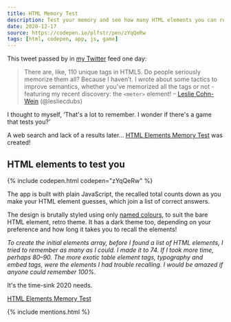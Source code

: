 ```yaml
---
title: HTML Memory Test
description: Test your memory and see how many HTML elements you can recall? I built an app to test you
date: 2020-12-17
source: https://codepen.io/plfstr/pen/zYqQeRw
tags: [html, codepen, app, js, game]
---
```


This tweet passed by in [my Twitter](https://twitter.com/plfstr) feed one day:

> There are, like, 110 unique tags in HTML5. Do people seriously memorize them all? Because I haven’t. I wrote about some tactics to improve semantics, whether you've memorized all the tags or not - featuring my recent discovery: the `<meter>` element! – [Leslie Cohn-Wein](https://twitter.com/lesliecdubs/status/1305503826166927360?s=20) (@lesliecdubs)

I thought to myself, ‘That's a lot to remember. I wonder if there's a game that tests you?’

A web search and lack of a results later... [HTML Elements Memory Test](https://codepen.io/plfstr/full/zYqQeRw) was created! 

## HTML elements to test you

{% include codepen.html codepen="zYqQeRw" %}

The app is built with plain JavaScript, the recalled total counts down as you make your HTML element guesses, which join a list of correct answers. 

The design is brutally styled using only [named colours](https://css-tricks.com/snippets/css/named-colors-and-hex-equivalents/), to suit the bare HTML element, retro theme. It has a dark theme too, depending on your preference and how long it takes you to recall the elements!

_To create the initial elements array, before I found a list of HTML elements, I tried to remember as many as I could. I made it to 74. If I took more time, perhaps 80–90. The more exotic table element tags, typography and embed tags, were the elements I had trouble recalling. I would be amazed if anyone could remember 100%._

It's the time-sink 2020 needs.

[HTML Elements Memory Test](https://codepen.io/plfstr/full/zYqQeRw)

{% include mentions.html %}